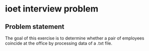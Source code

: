 # ioet interview problem

## Problem statement
The goal of this exercise is to determine whether a pair of employees coincide at the office by processing data of a .txt file.
